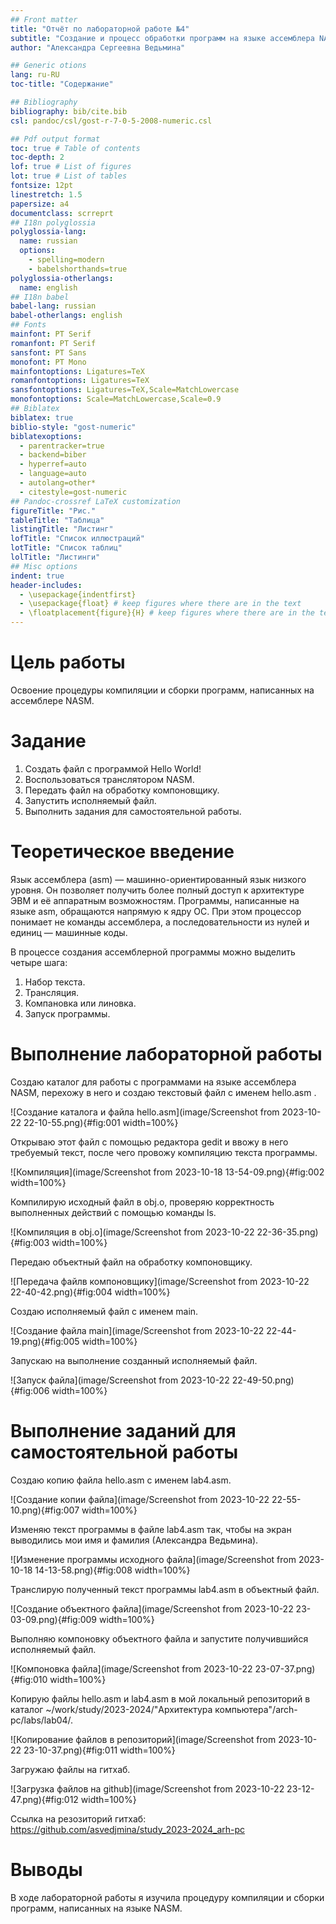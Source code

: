 ```yaml
---
## Front matter
title: "Отчёт по лабораторной работе №4"
subtitle: "Создание и процесс обработки программ на языке ассемблера NASM"
author: "Александра Сергеевна Ведьмина"

## Generic otions
lang: ru-RU
toc-title: "Содержание"

## Bibliography
bibliography: bib/cite.bib
csl: pandoc/csl/gost-r-7-0-5-2008-numeric.csl

## Pdf output format
toc: true # Table of contents
toc-depth: 2
lof: true # List of figures
lot: true # List of tables
fontsize: 12pt
linestretch: 1.5
papersize: a4
documentclass: scrreprt
## I18n polyglossia
polyglossia-lang:
  name: russian
  options:
	- spelling=modern
	- babelshorthands=true
polyglossia-otherlangs:
  name: english
## I18n babel
babel-lang: russian
babel-otherlangs: english
## Fonts
mainfont: PT Serif
romanfont: PT Serif
sansfont: PT Sans
monofont: PT Mono
mainfontoptions: Ligatures=TeX
romanfontoptions: Ligatures=TeX
sansfontoptions: Ligatures=TeX,Scale=MatchLowercase
monofontoptions: Scale=MatchLowercase,Scale=0.9
## Biblatex
biblatex: true
biblio-style: "gost-numeric"
biblatexoptions:
  - parentracker=true
  - backend=biber
  - hyperref=auto
  - language=auto
  - autolang=other*
  - citestyle=gost-numeric
## Pandoc-crossref LaTeX customization
figureTitle: "Рис."
tableTitle: "Таблица"
listingTitle: "Листинг"
lofTitle: "Список иллюстраций"
lotTitle: "Список таблиц"
lolTitle: "Листинги"
## Misc options
indent: true
header-includes:
  - \usepackage{indentfirst}
  - \usepackage{float} # keep figures where there are in the text
  - \floatplacement{figure}{H} # keep figures where there are in the text
---
```


# Цель работы

Освоение процедуры компиляции и сборки программ, написанных на ассемблере NASM.

# Задание

1. Создать файл с программой Hello World!
2. Воспользоваться транслятором NASM.
3. Передать файл на обработку компоновщику.
4. Запустить исполняемый файл.
5. Выполнить задания для самостоятельной работы.

# Теоретическое введение

Язык ассемблера (asm) — машинно-ориентированный язык низкого уровня. Он позволяет получить более полный доступ к архитектуре ЭВМ и её аппаратным возможностям. Программы, написанные на языке asm, обращаются напрямую к ядру ОС. При этом процессор понимает не команды ассемблера, а последовательности из нулей и единиц — машинные коды.

В процессе создания ассемблерной программы можно выделить четыре шага:

1. Набор текста.
2. Трансляция.
3. Компановка или линовка.
4. Запуск программы.

# Выполнение лабораторной работы

Создаю каталог для работы с программами на языке ассемблера NASM, перехожу в него и создаю текстовый файл с именем hello.asm . 

![Создание каталога и файла hello.asm](image/Screenshot from 2023-10-22 22-10-55.png){#fig:001 width=100%}

Открываю этот файл с помощью редактора gedit и ввожу в него требуемый текст, после чего провожу компиляцию текста программы.

![Компиляция](image/Screenshot from 2023-10-18 13-54-09.png){#fig:002 width=100%}

Компилирую исходный файл в obj.o, проверяю корректность выполненных действий с помощью команды ls.

![Компиляция в obj.o](image/Screenshot from 2023-10-22 22-36-35.png){#fig:003 width=100%}

Передаю объектный файл на обработку компоновщику.

![Передача файлв компоновщику](image/Screenshot from 2023-10-22 22-40-42.png){#fig:004 width=100%}

Создаю исполняемый файл с именем main.

![Создание файла main](image/Screenshot from 2023-10-22 22-44-19.png){#fig:005 width=100%}

Запускаю на выполнение созданный исполняемый файл.

![Запуск файла](image/Screenshot from 2023-10-22 22-49-50.png){#fig:006 width=100%}

# Выполнение заданий для самостоятельной работы

Создаю копию файла hello.asm с именем lab4.asm.

![Создание копии файла](image/Screenshot from 2023-10-22 22-55-10.png){#fig:007 width=100%}

Изменяю текст программы в файле lab4.asm так, чтобы на экран выводились мои имя и фамилия (Александра Ведьмина).

![Изменение программы исходного файла](image/Screenshot from 2023-10-18 14-13-58.png){#fig:008 width=100%}

Транслирую полученный текст программы lab4.asm в объектный файл.

![Создание объектного файла](image/Screenshot from 2023-10-22 23-03-09.png){#fig:009 width=100%}

Выполняю компоновку объектного файла и запустите получившийся исполняемый файл.

![Компоновка файла](image/Screenshot from 2023-10-22 23-07-37.png){#fig:010 width=100%}

Копирую файлы hello.asm и lab4.asm в мой локальный репозиторий в каталог ~/work/study/2023-2024/"Архитектура компьютера"/arch-pc/labs/lab04/.

![Копирование файлов в репозиторий](image/Screenshot from 2023-10-22 23-10-37.png){#fig:011 width=100%}

Загружаю файлы на гитхаб.

![Загрузка файлов на github](image/Screenshot from 2023-10-22 23-12-47.png){#fig:012 width=100%}

Ссылка на резозиторий гитхаб: https://github.com/asvedjmina/study_2023-2024_arh-pc

# Выводы

В ходе лабораторной работы я изучила процедуру компиляции и сборки программ, написанных на языке NASM.
